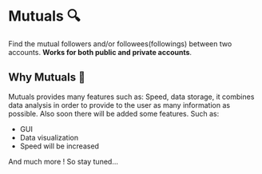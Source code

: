 # Mutuals 🔍
Find the mutual followers and/or followees(followings) between two accounts. **Works for both public and private accounts**.

## Why Mutuals 🧐

Mutuals provides many features such as: Speed, data storage, it combines data analysis in order to provide to the user as many information as possible.
Also soon there will be added some features. Such as:
- GUI
- Data visualization
- Speed will be increased


And much more ! So stay tuned...
